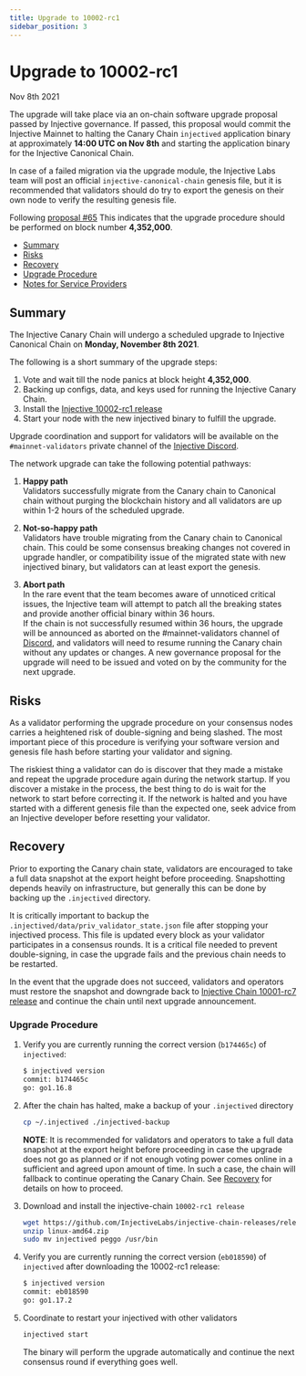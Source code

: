 ```yaml
---
title: Upgrade to 10002-rc1
sidebar_position: 3
---
```

# Upgrade to 10002-rc1
Nov 8th 2021

The upgrade will take place via an on-chain software upgrade proposal passed by Injective governance.  If passed, this proposal would commit the Injective Mainnet to halting the Canary Chain `injectived` application binary at approximately **14:00 UTC on Nov 8th** and starting the application binary for the Injective Canonical Chain.

In case of a failed migration via the upgrade module, the Injective Labs team will post an official `injective-canonical-chain` genesis file, but it is recommended that validators should do try to export the genesis on their own node to verify the resulting genesis file.

Following [proposal #65](https://hub.injective.network/proposals/65)
This indicates that the upgrade procedure should be performed on block number **4,352,000**. 

  - [Summary](#summary)
  - [Risks](#risks)
  - [Recovery](#recovery)
  - [Upgrade Procedure](#upgrade-procedure)
  - [Notes for Service Providers](#notes-for-DEX-relayer-providers)

## Summary

The Injective Canary Chain will undergo a scheduled upgrade to Injective Canonical Chain on **Monday, November 8th 2021**.

The following is a short summary of the upgrade steps:

1. Vote and wait till the node panics at block height **4,352,000**.
2. Backing up configs, data, and keys used for running the Injective Canary Chain.
3. Install the [Injective 10002-rc1 release](https://github.com/InjectiveLabs/injective-chain-releases/releases/tag/v1.1.0-1636178708)
4. Start your node with the new injectived binary to fulfill the upgrade.

Upgrade coordination and support for validators will be available on the `#mainnet-validators` private channel of the [Injective Discord](https://discord.gg/injective).

The network upgrade can take the following potential pathways:
1. **Happy path**  
Validators successfully migrate from the Canary chain to Canonical chain without purging the blockchain history and all validators are up within 1-2 hours of the scheduled upgrade.

2. **Not-so-happy path**  
Validators have trouble migrating from the Canary chain to Canonical chain. This could be some consensus breaking changes not covered in upgrade handler, or compatibility issue of the migrated state with new injectived binary, but validators can at least export the genesis.

3. **Abort path**  
In the rare event that the team becomes aware of unnoticed critical issues, the Injective team will attempt to patch all the breaking states and provide another official binary within 36 hours.  
If the chain is not successfully resumed within 36 hours, the upgrade will be announced as aborted on the #mainnet-validators channel of [Discord](https://discord.gg/injective), and validators will need to resume running the Canary chain without any updates or changes. A new governance proposal for the upgrade will need to be issued and voted on by the community for the next upgrade.

## Risks

As a validator performing the upgrade procedure on your consensus nodes carries a heightened risk of
double-signing and being slashed. The most important piece of this procedure is verifying your
software version and genesis file hash before starting your validator and signing.

The riskiest thing a validator can do is discover that they made a mistake and repeat the upgrade
procedure again during the network startup. If you discover a mistake in the process, the best thing
to do is wait for the network to start before correcting it. If the network is halted and you have
started with a different genesis file than the expected one, seek advice from an Injective developer
before resetting your validator.

## Recovery

Prior to exporting the Canary chain state, validators are encouraged to take a full data snapshot at the
export height before proceeding. Snapshotting depends heavily on infrastructure, but generally this
can be done by backing up the `.injectived` directory.

It is critically important to backup the `.injectived/data/priv_validator_state.json` file after stopping your injectived process. This file is updated every block as your validator participates in a consensus rounds. It is a critical file needed to prevent double-signing, in case the upgrade fails and the previous chain needs to be restarted.

In the event that the upgrade does not succeed, validators and operators must restore the snapshot and downgrade back to [Injective Chain 10001-rc7 release](https://github.com/InjectiveLabs/injective-chain-releases/releases/tag/v1.0.1-1635956190) and continue the chain until next upgrade announcement.

### Upgrade Procedure



1. Verify you are currently running the correct version (`b174465c`) of `injectived`:
   ```bash
   $ injectived version
   commit: b174465c
   go: go1.16.8
   ```

2. After the chain has halted, make a backup of your `.injectived` directory
    ```bash
    cp ~/.injectived ./injectived-backup
    ```
    **NOTE**: It is recommended for validators and operators to take a full data snapshot at the export
    height before proceeding in case the upgrade does not go as planned or if not enough voting power
    comes online in a sufficient and agreed upon amount of time. In such a case, the chain will fallback
    to continue operating the Canary Chain. See [Recovery](#recovery) for details on how to proceed.

3. Download and install the injective-chain `10002-rc1 release`
   ```bash
   wget https://github.com/InjectiveLabs/injective-chain-releases/releases/download/v1.1.0-1636178708/linux-amd64.zip
   unzip linux-amd64.zip
   sudo mv injectived peggo /usr/bin
   ```

4. Verify you are currently running the correct version (`eb018590`) of `injectived` after downloading the 10002-rc1 release:
    ```bash
   $ injectived version
   commit: eb018590
   go: go1.17.2
   ```

5. Coordinate to restart your injectived with other validators
   ```bash
   injectived start
   ```
   The binary will perform the upgrade automatically and continue the next consensus round if everything goes well.